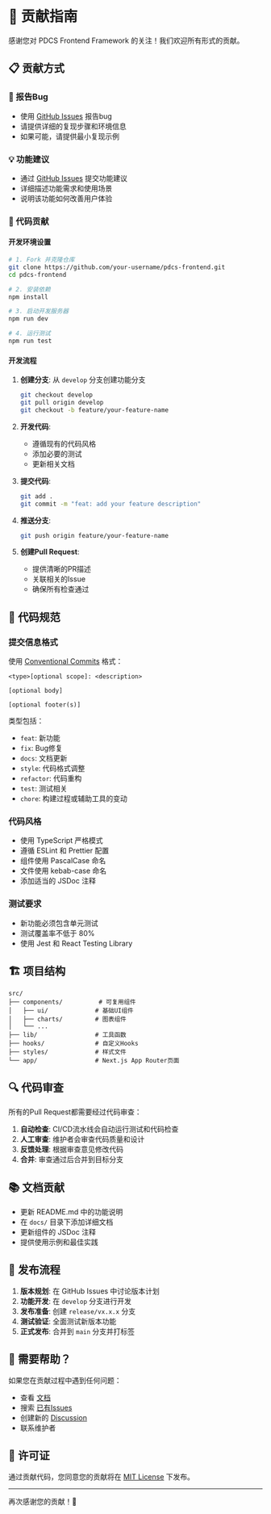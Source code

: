 # 🤝 贡献指南

感谢您对 PDCS Frontend Framework 的关注！我们欢迎所有形式的贡献。

## 📋 贡献方式

### 🐛 报告Bug
- 使用 [GitHub Issues](https://github.com/your-username/pdcs-frontend/issues) 报告bug
- 请提供详细的复现步骤和环境信息
- 如果可能，请提供最小复现示例

### 💡 功能建议
- 通过 [GitHub Issues](https://github.com/your-username/pdcs-frontend/issues) 提交功能建议
- 详细描述功能需求和使用场景
- 说明该功能如何改善用户体验

### 🔧 代码贡献

#### 开发环境设置
```bash
# 1. Fork 并克隆仓库
git clone https://github.com/your-username/pdcs-frontend.git
cd pdcs-frontend

# 2. 安装依赖
npm install

# 3. 启动开发服务器
npm run dev

# 4. 运行测试
npm run test
```

#### 开发流程
1. **创建分支**: 从 `develop` 分支创建功能分支
   ```bash
   git checkout develop
   git pull origin develop
   git checkout -b feature/your-feature-name
   ```

2. **开发代码**: 
   - 遵循现有的代码风格
   - 添加必要的测试
   - 更新相关文档

3. **提交代码**:
   ```bash
   git add .
   git commit -m "feat: add your feature description"
   ```

4. **推送分支**:
   ```bash
   git push origin feature/your-feature-name
   ```

5. **创建Pull Request**:
   - 提供清晰的PR描述
   - 关联相关的Issue
   - 确保所有检查通过

## 📝 代码规范

### 提交信息格式
使用 [Conventional Commits](https://www.conventionalcommits.org/) 格式：

```
<type>[optional scope]: <description>

[optional body]

[optional footer(s)]
```

类型包括：
- `feat`: 新功能
- `fix`: Bug修复
- `docs`: 文档更新
- `style`: 代码格式调整
- `refactor`: 代码重构
- `test`: 测试相关
- `chore`: 构建过程或辅助工具的变动

### 代码风格
- 使用 TypeScript 严格模式
- 遵循 ESLint 和 Prettier 配置
- 组件使用 PascalCase 命名
- 文件使用 kebab-case 命名
- 添加适当的 JSDoc 注释

### 测试要求
- 新功能必须包含单元测试
- 测试覆盖率不低于 80%
- 使用 Jest 和 React Testing Library

## 🏗️ 项目结构

```
src/
├── components/          # 可复用组件
│   ├── ui/             # 基础UI组件
│   ├── charts/         # 图表组件
│   └── ...
├── lib/                # 工具函数
├── hooks/              # 自定义Hooks
├── styles/             # 样式文件
└── app/                # Next.js App Router页面
```

## 🔍 代码审查

所有的Pull Request都需要经过代码审查：

1. **自动检查**: CI/CD流水线会自动运行测试和代码检查
2. **人工审查**: 维护者会审查代码质量和设计
3. **反馈处理**: 根据审查意见修改代码
4. **合并**: 审查通过后合并到目标分支

## 📚 文档贡献

- 更新 README.md 中的功能说明
- 在 `docs/` 目录下添加详细文档
- 更新组件的 JSDoc 注释
- 提供使用示例和最佳实践

## 🎯 发布流程

1. **版本规划**: 在 GitHub Issues 中讨论版本计划
2. **功能开发**: 在 `develop` 分支进行开发
3. **发布准备**: 创建 `release/vx.x.x` 分支
4. **测试验证**: 全面测试新版本功能
5. **正式发布**: 合并到 `main` 分支并打标签

## 🤔 需要帮助？

如果您在贡献过程中遇到任何问题：

- 查看 [文档](./docs/)
- 搜索 [已有Issues](https://github.com/your-username/pdcs-frontend/issues)
- 创建新的 [Discussion](https://github.com/your-username/pdcs-frontend/discussions)
- 联系维护者

## 📄 许可证

通过贡献代码，您同意您的贡献将在 [MIT License](./LICENSE) 下发布。

---

再次感谢您的贡献！🎉
